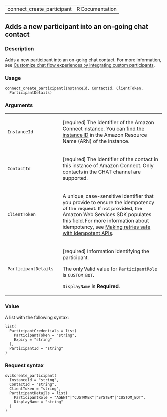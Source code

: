 <table style="width: 100%;">
<tbody>
<tr class="odd">
<td>connect_create_participant</td>
<td style="text-align: right;">R Documentation</td>
</tr>
</tbody>
</table>

## Adds a new participant into an on-going chat contact

### Description

Adds a new participant into an on-going chat contact. For more
information, see [Customize chat flow experiences by integrating custom
participants](https://docs.aws.amazon.com/connect/latest/adminguide/chat-customize-flow.html).

### Usage

    connect_create_participant(InstanceId, ContactId, ClientToken,
      ParticipantDetails)

### Arguments

<table>
<colgroup>
<col style="width: 35%" />
<col style="width: 65%" />
</colgroup>
<tbody>
<tr class="odd">
<td><code
id="connect_create_participant_:_InstanceId">InstanceId</code></td>
<td><p>[required] The identifier of the Amazon Connect instance. You can
<a
href="https://docs.aws.amazon.com/connect/latest/adminguide/find-instance-arn.html">find
the instance ID</a> in the Amazon Resource Name (ARN) of the
instance.</p></td>
</tr>
<tr class="even">
<td><code
id="connect_create_participant_:_ContactId">ContactId</code></td>
<td><p>[required] The identifier of the contact in this instance of
Amazon Connect. Only contacts in the CHAT channel are
supported.</p></td>
</tr>
<tr class="odd">
<td><code
id="connect_create_participant_:_ClientToken">ClientToken</code></td>
<td><p>A unique, case-sensitive identifier that you provide to ensure
the idempotency of the request. If not provided, the Amazon Web Services
SDK populates this field. For more information about idempotency, see <a
href="https://aws.amazon.com/builders-library/making-retries-safe-with-idempotent-APIs/">Making
retries safe with idempotent APIs</a>.</p></td>
</tr>
<tr class="even">
<td><code
id="connect_create_participant_:_ParticipantDetails">ParticipantDetails</code></td>
<td><p>[required] Information identifying the participant.</p>
<p>The only Valid value for <code>ParticipantRole</code> is
<code>CUSTOM_BOT</code>.</p>
<p><code>DisplayName</code> is <strong>Required</strong>.</p></td>
</tr>
</tbody>
</table>

### Value

A list with the following syntax:

    list(
      ParticipantCredentials = list(
        ParticipantToken = "string",
        Expiry = "string"
      ),
      ParticipantId = "string"
    )

### Request syntax

    svc$create_participant(
      InstanceId = "string",
      ContactId = "string",
      ClientToken = "string",
      ParticipantDetails = list(
        ParticipantRole = "AGENT"|"CUSTOMER"|"SYSTEM"|"CUSTOM_BOT",
        DisplayName = "string"
      )
    )
